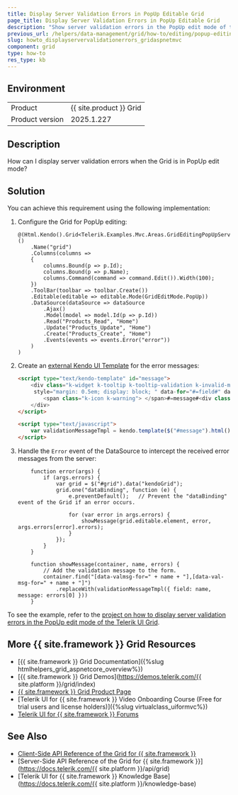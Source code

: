 ```yaml
---
title: Display Server Validation Errors in PopUp Editable Grid
page_title: Display Server Validation Errors in PopUp Editable Grid
description: "Show server validation errors in the PopUp edit mode of the {{ site.product }} Grid."
previous_url: /helpers/data-management/grid/how-to/editing/popup-editing-server-validation, /html-helpers/data-management/grid/how-to/editing/popup-editing-server-validation
slug: howto_displayservervalidationerrors_gridaspnetmvc
component: grid
type: how-to
res_type: kb
---
```


## Environment

<table>
 <tr>
  <td>Product</td>
  <td>{{ site.product }} Grid</td>
 </tr>
 <tr>
  <td>Product version</td>
  <td>2025.1.227</td>
 </tr>
</table>

## Description

How can I display server validation errors when the Grid is in PopUp edit mode?

## Solution

You can achieve this requirement using the following implementation:

1. Configure the Grid for PopUp editing:

    ```HtmlHelper
    @(Html.Kendo().Grid<Telerik.Examples.Mvc.Areas.GridEditingPopUpServerValidation.Models.Product>()
        .Name("grid")
        .Columns(columns =>
        {
            columns.Bound(p => p.Id);
            columns.Bound(p => p.Name);
            columns.Command(command => command.Edit()).Width(100);
        })
        .ToolBar(toolbar => toolbar.Create())
        .Editable(editable => editable.Mode(GridEditMode.PopUp))
        .DataSource(dataSource => dataSource
            .Ajax()
            .Model(model => model.Id(p => p.Id))
            .Read("Products_Read", "Home")
            .Update("Products_Update", "Home")
            .Create("Products_Create", "Home")
            .Events(events => events.Error("error"))
        )
    )
    ```

1. Create an [external Kendo UI Template](https://docs.telerik.com/kendo-ui/framework/templates/get-started-external) for the error messages:

    ```HTML
    <script type="text/kendo-template" id="message">
        <div class="k-widget k-tooltip k-tooltip-validation k-invalid-msg field-validation-error"
         style="margin: 0.5em; display: block; " data-for="#=field#" data-valmsg-for="#=field#" id="#=field#_validationMessage">
            <span class="k-icon k-warning"> </span>#=message#<div class="k-callout k-callout-n"></div>
        </div>
    </script>

    <script type="text/javascript">
        var validationMessageTmpl = kendo.template($("#message").html());
    </script>
    ```

1. Handle the `Error` event of the DataSource to intercept the received error messages from the server:

    ```JS
        function error(args) {
            if (args.errors) {
                var grid = $("#grid").data("kendoGrid");
                grid.one("dataBinding", function (e) {
                    e.preventDefault();   // Prevent the "dataBinding" event of the Grid if an error occurs.

                    for (var error in args.errors) {
                        showMessage(grid.editable.element, error, args.errors[error].errors);
                    }
                });
            }
        }

        function showMessage(container, name, errors) {
            // Add the validation message to the form.
            container.find("[data-valmsg-for=" + name + "],[data-val-msg-for=" + name + "]")
                .replaceWith(validationMessageTmpl({ field: name, message: errors[0] }))
        }
    ```

To see the example, refer to the [project on how to display server validation errors in the PopUp edit mode of the Telerik UI Grid](https://github.com/telerik/ui-for-aspnet-mvc-examples/tree/master/Telerik.Examples.Mvc/Telerik.Examples.Mvc/Areas/GridEditingPopUpServerValidation).

## More {{ site.framework }} Grid Resources

* [{{ site.framework }} Grid Documentation]({%slug htmlhelpers_grid_aspnetcore_overview%})
* [{{ site.framework }} Grid Demos](https://demos.telerik.com/{{ site.platform }}/grid/index)
* [{{ site.framework }} Grid Product Page](https://www.telerik.com/aspnet-mvc/grid)
* [Telerik UI for {{ site.framework }} Video Onboarding Course (Free for trial users and license holders)]({%slug virtualclass_uiformvc%})
* [Telerik UI for {{ site.framework }} Forums](https://www.telerik.com/forums/aspnet-mvc)

## See Also

* [Client-Side API Reference of the Grid for {{ site.framework }}](https://docs.telerik.com/kendo-ui/api/javascript/ui/grid)
* [Server-Side API Reference of the Grid for {{ site.framework }}](https://docs.telerik.com/{{ site.platform }}/api/grid)
* [Telerik UI for {{ site.framework }} Knowledge Base](https://docs.telerik.com/{{ site.platform }}/knowledge-base)
